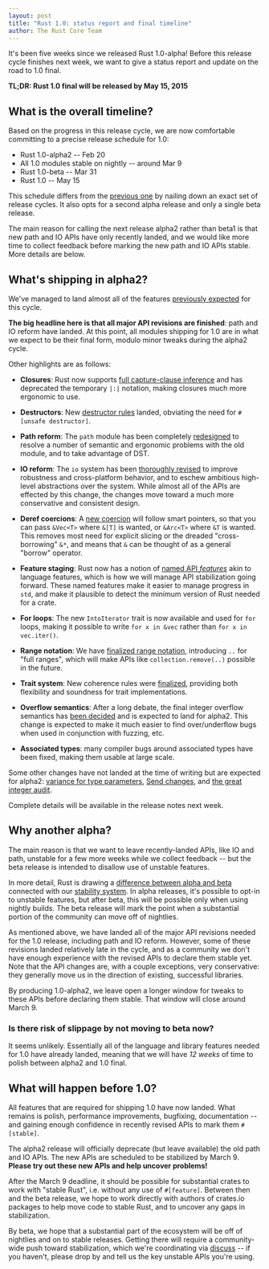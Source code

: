 ```yaml
---
layout: post
title: "Rust 1.0: status report and final timeline"
author: The Rust Core Team
---
```


It's been five weeks since we released Rust 1.0-alpha! Before this
release cycle finishes next week, we want to give a status report and
update on the road to 1.0 final.

**TL;DR: Rust 1.0 final will be released by May 15, 2015**

## What is the overall timeline?

Based on the progress in this release cycle, we are now comfortable
committing to a precise release schedule for 1.0:

* Rust 1.0-alpha2 -- Feb 20
* All 1.0 modules stable on nightly -- around Mar 9
* Rust 1.0-beta -- Mar 31
* Rust 1.0 -- May 15

This schedule differs from the
[previous one](http://blog.rust-lang.org/2014/12/12/1.0-Timeline.html)
by nailing down an exact set of release cycles. It also opts for a
second alpha release and only a single beta release.

The main reason for calling the next release alpha2 rather than beta1
is that new path and IO APIs have only recently landed, and we would
like more time to collect feedback before marking the new path and IO
APIs stable. More details are below.

## What's shipping in alpha2?

We've managed to land almost all of the features
[previously expected](http://blog.rust-lang.org/2015/01/09/Rust-1.0-alpha.html)
for this cycle.

**The big headline here is that all major API revisions are
finished**: path and IO reform have landed. At this point, all modules
shipping for 1.0 are in what we expect to be their final form, modulo
minor tweaks during the alpha2 cycle.

Other highlights are as follows:

* **Closures**: Rust now supports
  [full capture-clause inference](https://github.com/rust-lang/rfcs/blob/master/text/0231-upvar-capture-inference.md)
  and has deprecated the temporary `|:|` notation, making closures
  much more ergonomic to use.

* **Destructors**: New
  [destructor rules](https://github.com/rust-lang/rfcs/pull/769)
  landed, obviating the need for `#[unsafe destructor]`.

* **Path reform**: The `path` module has been completely
  [redesigned](https://github.com/rust-lang/rfcs/pull/474) to resolve
  a number of semantic and ergonomic problems with the old module, and
  to take advantage of DST.

* **IO reform**: The `io` system has been
  [thoroughly revised](https://github.com/rust-lang/rfcs/blob/master/text/0517-io-os-reform.md)
  to improve robustness and cross-platform behavior, and to eschew
  ambitious high-level abstractions over the system. While almost all
  of the APIs are effected by this change, the changes move toward a
  much more conservative and consistent design.

* **Deref coercions**: A
  [new coercion](https://github.com/rust-lang/rfcs/pull/241) will
  follow smart pointers, so that you can pass `&Vec<T>` where `&[T]`
  is wanted, or `&Arc<T>` where `&T` is wanted. This removes most need
  for explicit slicing or the dreaded "cross-borrowing" `&*`, and
  means that `&` can be thought of as a general "borrow" operator.

* **Feature staging**: Rust now has a notion of
  [named API *features*](https://github.com/rust-lang/rfcs/pull/475)
  akin to language features, which is how we will manage API
  stabilization going forward. These named features make it easier to
  manage progress in `std`, and make it plausible to detect the
  minimum version of Rust needed for a crate.

* **For loops**: The new `IntoIterator` trait is now available and
  used for `for` loops, making it possible to write `for x in &vec`
  rather than `for x in vec.iter()`.

* **Range notation**: We have
  [finalized range notation](https://github.com/rust-lang/rfcs/pull/702),
  introducing `..` for "full ranges", which will make APIs like
  `collection.remove(..)` possible in the future.

* **Trait system**: New coherence rules were
  [finalized](http://internals.rust-lang.org/t/orphan-rules/1322),
  providing both flexibility and soundness for trait implementations.

* **Overflow semantics**: After a long debate, the final integer
  overflow semantics has
  [been decided](https://github.com/rust-lang/rfcs/pull/560) and is
  expected to land for alpha2. This change is expected to make it much
  easier to find over/underflow bugs when used in conjunction with
  fuzzing, etc.

* **Associated types**: many compiler bugs around associated types
  have been fixed, making them usable at large scale.

Some other changes have not landed at the time of writing but are
expected for alpha2:
[variance for type parameters](https://github.com/rust-lang/rfcs/pull/738),
[Send changes](https://github.com/rust-lang/rfcs/pull/458), and
[the great integer audit](https://github.com/rust-lang/rust/issues/22240).

Complete details will be available in the release notes next week.

## Why another alpha?

The main reason is that we want to leave recently-landed APIs, like IO
and path, unstable for a few more weeks while we collect feedback --
but the beta release is intended to disallow use of unstable features.

In more detail, Rust is drawing a
[difference between alpha and beta](http://blog.rust-lang.org/2014/12/12/1.0-Timeline.html)
connected with our
[stability system](http://blog.rust-lang.org/2014/10/30/Stability.html).
In alpha releases, it's possible to opt-in to unstable features, but
after beta, this will be possible only when using nightly builds. The
beta release will mark the point when a substantial portion of the
community can move off of nightlies.

As mentioned above, we have landed all of the major API revisions
needed for the 1.0 release, including path and IO reform. However,
some of these revisions landed relatively late in the cycle, and as a
community we don't have enough experience with the revised APIs to
declare them stable yet. Note that the API changes are, with a
couple exceptions, very conservative: they generally move us in the
direction of existing, successful libraries.

By producing 1.0-alpha2, we leave open a longer window for tweaks to
these APIs before declaring them stable. That window will close around
March 9.

### Is there risk of slippage by not moving to beta now?

It seems unlikely. Essentially all of the language and library
features needed for 1.0 have already landed, meaning that we will have
*12 weeks* of time to polish between alpha2 and 1.0 final.

## What will happen before 1.0?

All features that are required for shipping 1.0 have now landed. What
remains is polish, performance improvements, bugfixing, documentation
-- and gaining enough confidence in recently revised APIs to mark them
`#[stable]`.

The alpha2 release will officially deprecate (but leave available) the
old path and IO APIs. The new APIs are scheduled to be stabilized
by March 9. **Please try out these new APIs and help uncover
problems!**

After the March 9 deadline, it should be possible for substantial
crates to work with "stable Rust", i.e. without any use of
`#[feature]`. Between then and the beta release, we hope to work
directly with authors of crates.io packages to help move code to
stable Rust, and to uncover any gaps in stabilization.

By beta, we hope that a substantial part of the ecosystem will be off
of nightlies and on to stable releases. Getting there will require a
community-wide push toward stabilization, which we're coordinating via
[discuss](http://users.rust-lang.org/t/using-unstable-apis-tell-us-about-it/157/26)
-- if you haven't, please drop by and tell us the key unstable APIs
you're using.

